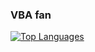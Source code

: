 ### VBA fan

<!--
![Some statistics](https://github-readme-stats.vercel.app/api?username=Excel-lent&show_icons=true&theme=radical)
-->

[![Top Languages](https://github-readme-stats.vercel.app/api/top-langs/?username=Excel-lent&layout=compact)](https://github.com/anuraghazra/github-readme-stats)

<!--
**Excel-lent/Excel-lent** is a ✨ _special_ ✨ repository because its `README.md` (this file) appears on your GitHub profile.

Here are some ideas to get you started:

- 🔭 I’m currently working on ...
- 🌱 I’m currently learning ...
- 👯 I’m looking to collaborate on ...
- 🤔 I’m looking for help with ...
- 💬 Ask me about ...
- 📫 How to reach me: ...
- 😄 Pronouns: ...
- ⚡ Fun fact: ...
-->
